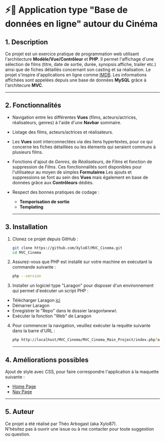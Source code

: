 # ⚡🎥 Application type "Base de données en ligne" autour du Cinéma

## 1. Description 
Ce projet est un exercice pratique de programmation web utilisant l'architecture **Modèle/Vue/Contrôleur** et **PHP**.
Il permet l'affichage d'une sélection de films (titre, date de sortie, durée, synopsis affiche, trailer etc.) ainsi que de fiches détaillés concernant son casting et sa réalisation. 
Le projet s'inspire d'applications en ligne comme [IMDB](https://www.imdb.com/fr/).
Les informations affichées sont appelées depuis une base de données **MySQL** grâce à l'architecure **MVC**.

---

## 2. Fonctionnalités
- Navigation entre les différentes **Vues** (films, acteurs/actrices, réalisateurs, genres) à l'aide d'une **Navbar** sommaire.
- Listage des films, acteurs/actrices et réalisateurs.
- Les **Vues** sont interconnectées via des liens hypertextes, pour ce qui concerne les fiches détaillées ou les élements qui seraient communs à plusieurs films.
- Fonctions d'ajout de *Genres*, de *Réalisateurs*, de *Films* et fonction de suppression de *Films*. 
Ces fonctionnalités sont disponibles pour l'utilisateur au moyen de simples **Formulaires**
Les ajouts et suppressions se font au sein des **Vues** mais également en base de données grâce aux **Contrôleurs** dédiés.
- Respect des bonnes pratiques de codage :
  - **Temporisation de sortie**
  - **Templating**

  ---

## 3. Installation 

1. Clonez ce projet depuis GitHub :
   ```bash
   git clone https://github.com/Xylo87/MVC_Cinema.git
   cd MVC_Cinema
   ```
2. Assurez-vous que PHP est installé sur votre machine en exécutant la commande suivante :
   ```bash
   php --version
   ```

3. Installer un logiciel type "Laragon" pour disposer d'un environnement qui permet d'exécuter un script PHP :

- Télécharger Laragon [ici](https://laragon.org/download/)
- Démarrer Laragon
- Enregistrer le "Repo" dans le dossier laragon\www\
- Exécuter la fonction "Web" de Laragon

4. Pour commencer la navigation, veuillez exécuter la requête suivante dans la barre d'URL :
   ```bash
   php http://localhost/MVC_Cinema/MVC_Cinema_Main_Project/index.php?action=listFilms
   ```

   ---

## 4. Améliorations possibles

Ajout de style avec CSS, pour faire correspondre l'application à la maquette suivante :
- [Home Page](https://www.figma.com/design/zM6koRKTMNnZ7x2gem2mpd/CCPM-(Cinema)---Home-Page?node-id=0-1&t=YVKZmvCw1O8UdSRQ-1)
- [Nav Page](https://www.figma.com/design/F8cC3t7FIN4dPH1bkqPS3a/CCPM-(Cinema)---Film-Page?t=YVKZmvCw1O8UdSRQ-1)

---

## 5. Auteur
Ce projet a été réalisé par Théo Arbogast (aka Xylo87).  
N'hésitez pas à ouvrir une issue ou à me contacter pour toute suggestion ou question.
